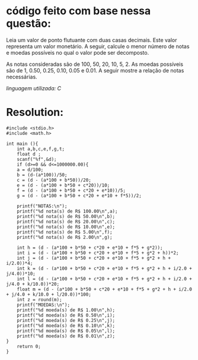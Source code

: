 código feito com base nessa questão:
=====

Leia um valor de ponto flutuante com duas casas decimais. Este valor representa um valor monetário. A seguir, calcule o menor número de notas e moedas possíveis no qual o valor pode ser decomposto. 

As notas consideradas são de 100, 50, 20, 10, 5, 2. As moedas possíveis são de 1, 0.50, 0.25, 0.10, 0.05 e 0.01. A seguir mostre a relação de notas necessárias.

*linguagem utilizada: C*

Resolution:
=====

	#include <stdio.h>
	#include <math.h>

	int main (){
		int a,b,c,e,f,g,t;
	    float d ;
	    scanf("%f",&d);
		if (d>=0 && d<=1000000.00){
		a = d/100;
		b = (d-(a*100))/50;
		c = (d - (a*100 + b*50))/20;
		e = (d - (a*100 + b*50 + c*20))/10;
		f = (d - (a*100 + b*50 + c*20 + e*10))/5;
		g = (d - (a*100 + b*50 + c*20 + e*10 + f*5))/2;	

		printf("NOTAS:\n");
		printf("%d nota(s) de R$ 100.00\n",a);
		printf("%d nota(s) de R$ 50.00\n",b);
		printf("%d nota(s) de R$ 20.00\n",c);
		printf("%d nota(s) de R$ 10.00\n",e);
		printf("%d nota(s) de R$ 5.00\n",f);
		printf("%d nota(s) de R$ 2.00\n",g);

		int h = (d - (a*100 + b*50 + c*20 + e*10 + f*5 + g*2));
		int i = (d - (a*100 + b*50 + c*20 + e*10 + f*5 + g*2 + h))*2;
		int j = (d - (a*100 + b*50 + c*20 + e*10 + f*5 + g*2 + h + i/2.0))*4;
		int k = (d - (a*100 + b*50 + c*20 + e*10 + f*5 + g*2 + h + i/2.0 + j/4.0))*10;
		int l = (d - (a*100 + b*50 + c*20 + e*10 + f*5 + g*2 + h + i/2.0 + j/4.0 + k/10.0))*20;
		float m = (d - (a*100 + b*50 + c*20 + e*10 + f*5 + g*2 + h + i/2.0 + j/4.0 + k/10.0 + l/20.0))*100;
		int z = round(m);
		printf("MOEDAS:\n");
		printf("%d moeda(s) de R$ 1.00\n",h);
		printf("%d moeda(s) de R$ 0.50\n",i);
		printf("%d moeda(s) de R$ 0.25\n",j);
		printf("%d moeda(s) de R$ 0.10\n",k);
		printf("%d moeda(s) de R$ 0.05\n",l);
		printf("%d moeda(s) de R$ 0.01\n",z);
	}
		return 0;
	}
